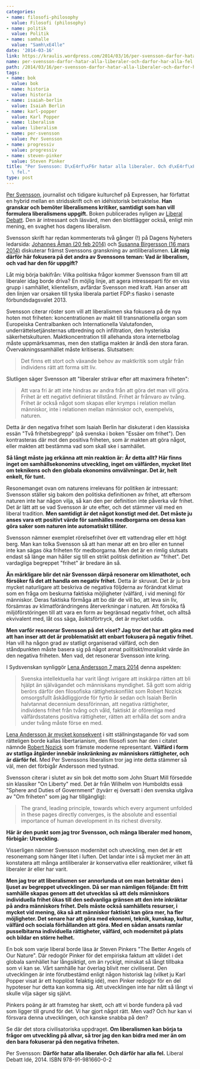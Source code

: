 ```yaml
---
categories:
- name: filosofi-philosophy
  value: Filosofi (philosophy)
- name: politik
  value: Politik
- name: samhalle
  value: "Samh\xE4lle"
date: '2014-03-16'
link: https://kraulis.wordpress.com/2014/03/16/per-svensson-darfor-hatar-alla-liberaler-och-darfor-har-alla-fel/
name: per-svensson-darfor-hatar-alla-liberaler-och-darfor-har-alla-fel
path: /2014/03/16/per-svensson-darfor-hatar-alla-liberaler-och-darfor-har-alla-fel/
tags:
- name: bok
  value: bok
- name: historia
  value: historia
- name: isaiah-berlin
  value: Isaiah Berlin
- name: karl-popper
  value: Karl Popper
- name: liberalism
  value: liberalism
- name: per-svensson
  value: Per Svensson
- name: progressiv
  value: progressiv
- name: steven-pinker
  value: Steven Pinker
title: "Per Svensson: D\xE4rf\xF6r hatar alla liberaler. Och d\xE4rf\xF6r har alla\
  \ fel."
type: post
---
```

[Per Svensson](http://sv.wikipedia.org/wiki/Per_Svensson_(journalist)), journalist och tidigare kulturchef på Expressen, har författat en hybrid mellan en stridsskrift och en idéhistorisk betraktelse. **Han granskar och bemöter liberalismens kritiker, samtidigt som han vill formulera liberalismens uppgift.** Boken publicerades nyligen av [Liberal Debatt](http://www.liberaldebatt.se/). Den är intressant och läsvärd, men den blottlägger också, enligt min mening, en svaghet hos dagens liberalism.

Svensson skrift har redan kommenterats två gånger (!) på Dagens Nyheters ledarsida: [Johannes Åman (20 feb 2014)](http://www.dn.se/ledare/signerat/politik-ar-att-satta-granser/)  och [Susanna Birgersson (16 mars 2014)](http://www.dn.se/ledare/signerat/liberalism-frals-oss-fran-politisk-religion/) diskuterar främst Svenssons granskning av antiliberalismen. **Låt mig därför här fokusera på det andra av Svenssons teman: Vad är liberalism, och vad har den för uppgift?**



Låt mig börja bakifrån: Vilka politiska frågor kommer Svensson fram till att liberaler idag borde driva? En möjlig linje, att agera intresseparti för en viss grupp i samhället, klientelism, avfärdar Svensson med kraft. Han anser att den linjen var orsaken till tyska liberala partiet FDP:s fiasko i senaste förbundsdagsvalet 2013.

Svensson citerar röster som vill att liberalismen ska fokusera på de nya hoten mot friheten: koncentrationen av makt till transnationella organ som Europeiska Centralbanken och Internationella Valutafonden, underrättelsetjänsternas utbredning och infiltration, den hysteriska säkerhetskulturen. Maktkoncentration till allehanda stora internetbolag måste uppmärksammas, men den statliga makten är ändå den stora faran. Övervakningssamhället måste kritiseras. Slutsatsen:

> Det finns ett stort och växande behov av maktkritik som utgår från individens rätt att forma sitt liv.

Slutligen säger Svensson att "liberaler strävar efter att maximera friheten":

> Att vara fri är att inte hindras av andra från att göra det man vill göra. Frihet är ett negativt definierat tillstånd. Frihet är frånvaro av tvång. Frihet är också något som skapas eller krymps i relation mellan människor, inte i relationen mellan människor och, exempelvis, naturen.

Detta är den negativa frihet som Isaiah Berlin har diskuterat i den klassiska essän "Två frihetsbegrepp" (på svenska i boken "Essäer om frihet"). Den kontrasteras där mot den positiva friheten, som är makten att göra något, eller makten att bestämma vad som skall ske i samhället.

**Så långt måste jag erkänna att min reaktion är: Är detta allt? Här finns inget om samhällsekonomins utveckling, inget om välfärden, mycket litet om teknikens och den globala ekonomins omvälvningar. Det är, helt enkelt, för tunt.**

Resonemanget ovan om naturens irrelevans för politiken är intressant: Svensson ställer sig bakom den politiska definitionen av frihet, att eftersom naturen inte har någon vilja, så kan den per definition inte påverka vår frihet. Det är lätt att se vad Svensson är ute efter, och det stämmer väl med en liberal tradition. **Men samtidigt är det något konstigt med det. Det måste ju anses vara ett positivt värde för samhälles medborgarna om dessa kan göra saker som naturen inte automatiskt tillåter.**

Svensson nämner exemplet rörelsefrihet över ett vattendrag eller ett högt berg. Man kan tolka Svensson så att han menar att en bro eller en tunnel inte kan sägas öka friheten för medborgarna. Men det är en rimlig slutsats endast så länge man håller sig till en strikt politisk definition av "frihet". Det vardagliga begreppet "frihet" är bredare än så.

**Än märkligare blir det när Svensson därpå resonerar om klimathotet, och försöker få det att handla om negativ frihet.** Detta är skruvat. Det är ju bra mycket naturligare att beskriva de negativa följderna av förändrat klimat som en fråga om beskurna faktiska möjligheter (välfärd, i vid mening) för människor. Deras faktiska förmåga att bo där de vill bo, att leva sin liv, försämras av klimatförändringens återverkningar i naturen. Att försöka få miljöförstöringen till att vara en form av begränsad negativ frihet, och alltså ekvivalent med, låt oss säga, åsiktsförtryck, det är mycket udda.

**Men varför resonerar Svensson på det viset? Jag tror det har att göra med att han inser att det är problematiskt att enbart fokusera på negativ frihet.** Han vill ha någon grad av statligt organiserad välfärd, och den ståndpunkten måste basera sig på något annat politiskt/moraliskt värde än den negativa friheten. Men vad, det resonerar Svensson inte kring.

I Sydsvenskan synliggör [Lena Andersson 7 mars 2014](http://www.sydsvenskan.se/kultur--nojen/bocker/bokrecensioner/i-osynliga-handers-klubb---lena-andersson-laser-per-svenssons-bok-om-liberalisme/) denna aspekten:

> Svenska intellektuella har varit långt ivrigare att inskärpa rätten att bli hjälpt än självägandet och människans myndighet. Så gott som aldrig berörs därför den filosofiska rättighetskonflikt som Robert Nozick omsorgsfullt åskådliggjorde för fyrtio år sedan och Isaiah Berlin halvtannat decennium dessförinnan, att negativa rättigheter, individens frihet från tvång och våld, faktiskt är oförenliga med välfärdsstatens positiva rättigheter, rätten att erhålla det som andra under tvång måste förse en med.

[Lena Andersson är mycket konsekvent](/2013/12/15/lena-andersson-faller-i-extremistfallan/) i sitt ställningstagande för vad som rätteligen borde kallas libertarianism, den filosofi som har den i citatet nämnde [Robert Nozick](http://en.wikipedia.org/wiki/Robert_Nozick) som främste moderne representant. **Välfärd i form av statliga åtgärder innebär inskränkning av människors rättigheter, och är därför fel.** Med Per Svenssons liberalism tror jag inte detta stämmer så väl, men det förbigår Andersson med tystnad.

Svensson citerar i slutet av sin bok det motto som John Stuart Mill försedde sin klassiker "On Liberty" med. Det är från Wilhelm von Humboldts essä "Sphere and Duties of Government" (tyvärr ej översatt i den svenska utgåva av "Om friheten" som jag har tillgänglig):

> The grand, leading principle, towards which every argument unfolded in these pages directly converges, is the absolute and essential importance of human development in its richest diversity.

**Här är den punkt som jag tror Svensson, och många liberaler med honom, förbigår: Utveckling.**

Visserligen nämner Svensson modernitet och utveckling, men det är ett resonemang som hänger litet i luften. Det landar inte i så mycket mer än att konstatera att många antiliberaler är konservativa eller reaktionärer, vilket få liberaler är eller har varit.

**Men jag tror att liberalismen ser annorlunda ut om man betraktar den i ljuset av begreppet utvecklingen. Då ser man nämligen följande: Ett fritt samhälle skapas genom att det utvecklas så att dels människors individuella frihet ökas till den sedvanliga gränsen att den inte inkräktar på andra människors frihet. Dels måste också samhällets resurser, i mycket vid mening, öka så att människor faktiskt kan göra mer, ha fler möjligheter. Det senare har att göra med ekonomi, teknik, kunskap, kultur, välfärd och sociala förhållanden att göra. Med en sådan ansats ramlar pusselbitarna individuella rättigheter, välfärd, och modernitet på plats och bildar en större helhet.**

En bok som varje liberal borde läsa är Steven Pinkers "The Better Angels of Our Nature". Där redogör Pinker för det empiriska faktum att våldet i det globala samhället har långsiktigt, om än ryckigt, minskat så långt tillbaka som vi kan se. Vårt samhälle har överlag blivit mer civiliserat. Den utvecklingen är inte förutbestämd enligt någon historisk lag (vilket ju Karl Popper visat är ett hopplöst felaktig idé), men Pinker redogör för en del hypoteser hur detta kan komma sig. Att utvecklingen inte har nått så långt vi skulle vilja säger sig självt.

Pinkers poäng är att framsteg har skett, och att vi borde fundera på vad som ligger till grund för det. Vi har gjort något rätt. Men vad? Och hur kan vi försvara denna utvecklingen, och kanske snabba på den?

Se där det stora civilisatoriska uppdraget. **Om liberalismen kan börja ta frågor om utveckling på allvar, så tror jag den kan bidra med mer än om den bara fokuserar på den negativa friheten.**

Per Svensson: **Därför hatar alla liberaler. Och därför har alla fel.** Liberal Debatt Idé, 2014. ISBN 978-91-981660-0-2

